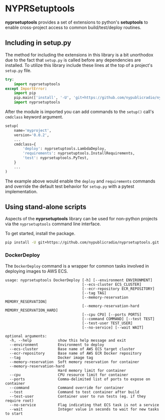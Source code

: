 # NYPRSetuptools

**nyprsetuptools** provides a set of extensions to python's **setuptools** to
enable cross-project access to common build/test/deploy routines.

## Including in setup.py

The method for including the extensions in this library is a bit unorthodox due
to the fact that `setup.py` is called before any dependencies are installed.
To utilize this library include these lines at the top of a project's `setup.py`
file.

```python
try:
    import nyprsetuptools
except ImportError:
    import pip
    pip.main(['install', '-U', 'git+https://github.com/nypublicradio/nyprsetuptools.git'])
    import nyprsetuptools
```

After the module is imported you can add commands to the `setup()` call's
`cmdclass` keyword argument.

```python
setup(
    name='myproject',
    version='0.0.2',
    ...
    cmdclass={
        'deploy': nyprsetuptools.LambdaDeploy,
        'requirements': nyprsetuptools.InstallRequirements,
        'test': nyprsetuptools.PyTest,
    }
    ...
)
```

The example above would enable the `deploy` and `requirements` commands and override the default test
behavior for `setup.py` with a pytest implementation.

## Using stand-alone scripts

Aspects of the **nyprsetuptools** library can be used for non-python projects
via the `nyprsetuptools` command line interface.

To get started, install the package.

```bash
pip install -U git+https://github.com/nypublicradio/nyprsetuptools.git
```

### DockerDeploy

The `DockerDeploy` command is a wrapper for common tasks involved in deploying
images to AWS ECS.

```
usage: nyprsetuptools DockerDeploy [-h] [--environment ENVIRONMENT]
                                   [--ecs-cluster ECS_CLUSTER]
                                   [--ecr-repository ECR_REPOSITORY]
                                   [--tag TAG]
                                   [--memory-reservation MEMORY_RESERVATION]
                                   [--memory-reservation-hard MEMORY_RESERVATION_HARD]
                                   [--cpu CPU] [--ports PORTS]
                                   [--command COMMAND] [--test TEST]
                                   [--test-user TEST_USER]
                                   [--no-service] [--wait WAIT]

optional arguments:
  -h, --help            show this help message and exit
  --environment         Environment to deploy
  --ecs-cluster         Base name of AWS ECS target cluster
  --ecr-repository      Base name of AWS ECR Docker repository
  --tag                 Docker image tag
  --memory-reservation  Soft memory reservation for container
  --memory-reservation-hard
                        Hard memory limit for container
  --cpu                 CPU resource limit for container
  --ports               Comma-delimited list of ports to expose on container
  --command             Command override for container
  --test                Command to test container after build
  --test-user           Container user to run tests (eg. if they require root)
  --no-service          Flag indicating that ECS task is not a service
  --wait                Integer value in seconds to wait for new tasks to start
```
